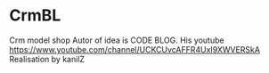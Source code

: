 # CrmBL
Crm model shop
Autor of idea is CODE BLOG. His youtube https://www.youtube.com/channel/UCKCUvcAFFR4UxI9XWVERSkA
Realisation by kanilZ
